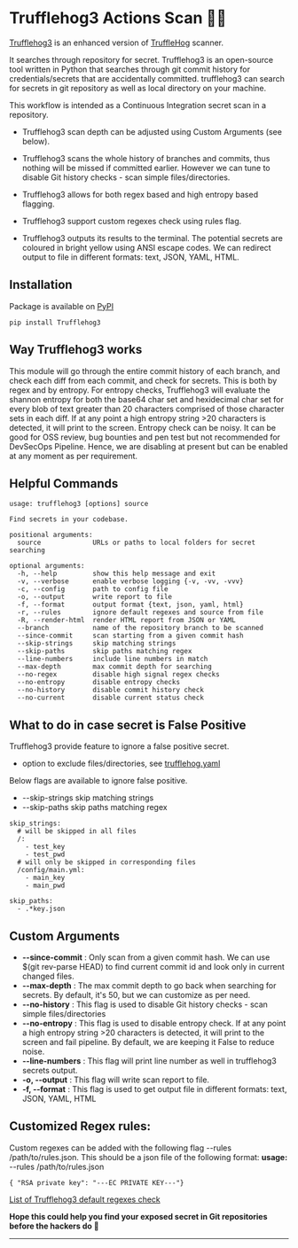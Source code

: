 
# Trufflehog3  Actions Scan :pig_nose::key:

[Trufflehog3](https://github.com/feeltheajf/Trufflehog3) is an enhanced version of [TruffleHog](https://github.com/trufflesecurity/truffleHog) scanner.

It searches through repository for secret. Trufflehog3 is an open-source tool written in Python that searches through git 
commit history for credentials/secrets that are accidentally committed. 
trufflehog3 can search for secrets in git repository as well as local directory on your machine.

This workflow is intended as a Continuous Integration secret scan in a repository. 

- Trufflehog3 scan depth can be adjusted using Custom Arguments (see below).
- Trufflehog3 scans the whole history of branches and commits, thus nothing will be missed if committed earlier.
  However we can tune to disable Git history checks - scan simple files/directories.

- Trufflehog3 allows for both regex based and high entropy based flagging.

- Trufflehog3 support custom regexes check using rules flag.
- Trufflehog3 outputs its results to the terminal. The potential secrets are coloured in bright yellow using ANSI escape codes.
We can redirect output to file in different formats: text, JSON, YAML, HTML.

## Installation

Package is available on [PyPI](https://pypi.org/project/Trufflehog3)

```
pip install Trufflehog3
```

## Way Trufflehog3 works
This module will go through the entire commit history of each branch, and check each diff from each commit, and check for secrets. This is both by regex and by entropy. For entropy checks, Trufflehog3 will evaluate the shannon entropy for both the base64 char set and hexidecimal char set for every blob of text greater than 20 characters comprised of those character sets in each diff. If at any point a high entropy string >20 characters is detected, it will print to the screen.
Entropy check can be noisy. It can be good for OSS review, bug bounties and pen test but not recommended for DevSecOps Pipeline. Hence, we are disabling at present but can be enabled at any moment as per requirement.


## Helpful Commands

```
usage: trufflehog3 [options] source

Find secrets in your codebase.

positional arguments:
  source             URLs or paths to local folders for secret searching

optional arguments:
  -h, --help         show this help message and exit
  -v, --verbose      enable verbose logging {-v, -vv, -vvv}
  -c, --config       path to config file
  -o, --output       write report to file
  -f, --format       output format {text, json, yaml, html}
  -r, --rules        ignore default regexes and source from file
  -R, --render-html  render HTML report from JSON or YAML
  --branch           name of the repository branch to be scanned
  --since-commit     scan starting from a given commit hash
  --skip-strings     skip matching strings
  --skip-paths       skip paths matching regex
  --line-numbers     include line numbers in match
  --max-depth        max commit depth for searching
  --no-regex         disable high signal regex checks
  --no-entropy       disable entropy checks
  --no-history       disable commit history check
  --no-current       disable current status check
```
## What to do in case secret is False Positive 
Trufflehog3 provide feature to ignore a false positive secret.
- option to exclude files/directories, see [trufflehog.yaml](https://github.com/feeltheajf/truffleHog3/blob/master/examples/trufflehog.yaml)

Below flags are available to ignore false positive.
- --skip-strings     skip matching strings
- --skip-paths       skip paths matching regex


```
skip_strings:
  # will be skipped in all files
  /:
    - test_key
    - test_pwd
  # will only be skipped in corresponding files
  /config/main.yml:
    - main_key
    - main_pwd

skip_paths:
  - .*key.json

```

## Custom Arguments
- **--since-commit** : Only scan from a given commit hash. We can use $(git rev-parse HEAD) to find current commit id and look only in current changed files.
- **--max-depth** : The max commit depth to go back when searching for secrets. By default, it's 50, but we can customize as per need.
- **--no-history** : This flag is used to disable Git history checks - scan simple files/directories
- **--no-entropy** : This flag is used to disable entropy check. If at any point a high entropy string >20 characters is detected, it will print to the screen and fail pipeline. By default, we are keeping it False to reduce noise.
- **--line-numbers** : This flag will print line number as well in trufflehog3 secrets output.
- **-o, --output** :  This flag will write scan report to file.
- **-f, --format** : This flag is used to get output file in different formats: text, JSON, YAML, HTML

## Customized Regex rules:

Custom regexes can be added with the following flag --rules /path/to/rules.json. This should be a json file of the following format:
**usage:**  --rules /path/to/rules.json<br />

```
{ "RSA private key": "---EC PRIVATE KEY---"}
```

[List of Trufflehog3 default regexes check](https://github.com/feeltheajf/trufflehog3/blob/2.x/truffleHog3/rules.yaml)


**Hope this could help you find your exposed secret in Git repositories before the hackers do 🤞**

----

